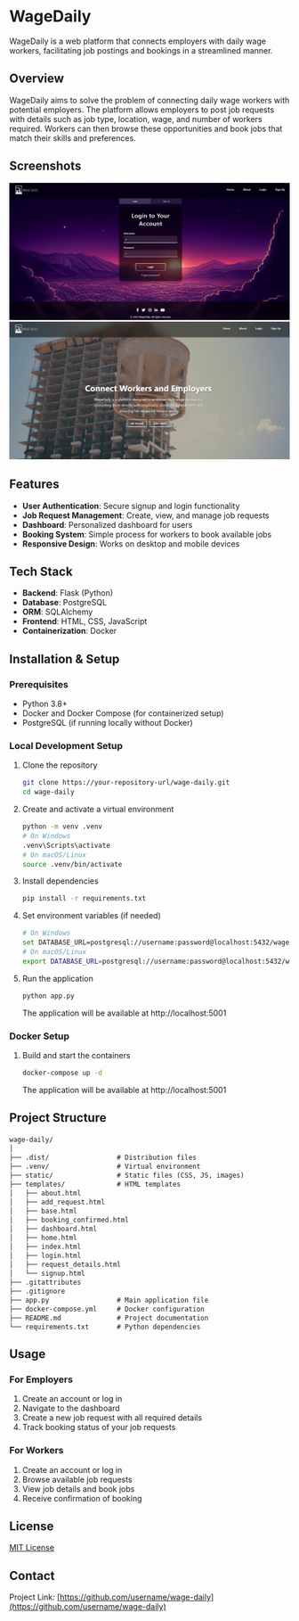 # WageDaily

WageDaily is a web platform that connects employers with daily wage workers, facilitating job postings and bookings in a streamlined manner.

## Overview

WageDaily aims to solve the problem of connecting daily wage workers with potential employers. The platform allows employers to post job requests with details such as job type, location, wage, and number of workers required. Workers can then browse these opportunities and book jobs that match their skills and preferences.

## Screenshots
![img](assets/1.png)
![img](assets/2.png)

## Features

- **User Authentication**: Secure signup and login functionality
- **Job Request Management**: Create, view, and manage job requests
- **Dashboard**: Personalized dashboard for users
- **Booking System**: Simple process for workers to book available jobs
- **Responsive Design**: Works on desktop and mobile devices

## Tech Stack

- **Backend**: Flask (Python)
- **Database**: PostgreSQL
- **ORM**: SQLAlchemy
- **Frontend**: HTML, CSS, JavaScript
- **Containerization**: Docker

## Installation & Setup

### Prerequisites
- Python 3.8+
- Docker and Docker Compose (for containerized setup)
- PostgreSQL (if running locally without Docker)

### Local Development Setup

1. Clone the repository
   ```bash
   git clone https://your-repository-url/wage-daily.git
   cd wage-daily
   ```

2. Create and activate a virtual environment
   ```bash
   python -m venv .venv
   # On Windows
   .venv\Scripts\activate
   # On macOS/Linux
   source .venv/bin/activate
   ```

3. Install dependencies
   ```bash
   pip install -r requirements.txt
   ```

4. Set environment variables (if needed)
   ```bash
   # On Windows
   set DATABASE_URL=postgresql://username:password@localhost:5432/wagedaily
   # On macOS/Linux
   export DATABASE_URL=postgresql://username:password@localhost:5432/wagedaily
   ```

5. Run the application
   ```bash
   python app.py
   ```
   The application will be available at http://localhost:5001

### Docker Setup

1. Build and start the containers
   ```bash
   docker-compose up -d
   ```
   The application will be available at http://localhost:5001

## Project Structure

```
wage-daily/
│
├── .dist/                 # Distribution files
├── .venv/                 # Virtual environment
├── static/                # Static files (CSS, JS, images)
├── templates/             # HTML templates
│   ├── about.html
│   ├── add_request.html
│   ├── base.html
│   ├── booking_confirmed.html
│   ├── dashboard.html
│   ├── home.html
│   ├── index.html
│   ├── login.html
│   ├── request_details.html
│   └── signup.html
├── .gitattributes
├── .gitignore
├── app.py                 # Main application file
├── docker-compose.yml     # Docker configuration
├── README.md              # Project documentation
└── requirements.txt       # Python dependencies
```

## Usage

### For Employers
1. Create an account or log in
2. Navigate to the dashboard
3. Create a new job request with all required details
4. Track booking status of your job requests

### For Workers
1. Create an account or log in
2. Browse available job requests
3. View job details and book jobs
4. Receive confirmation of booking


## License

[MIT License](LICENSE)

## Contact

Project Link: [https://github.com/username/wage-daily](https://github.com/username/wage-daily)